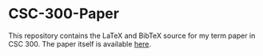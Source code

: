 # CSC-300-Paper

This repository contains the LaTeX and BibTeX source for my term paper in CSC 300. The paper itself is available [here](https://github.com/btroller/CSC-300-Paper/raw/master/300%20Paper.pdf).
